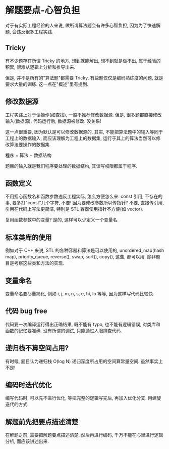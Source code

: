 # 解题要点-心智负担

对于有实际工程经验的人来说, 做所谓算法题会有许多心智负担, 因为为了快速解题, 会违反很多工程实践.

## Tricky

有不少题存在所谓 Tricky 的地方, 想到就能解出, 想不到就是做不出, 属于经验的积累, 很难从逻辑上分析和推导出来.

但是, 并不是所有的"算法题"都需要 Tricky, 有些题仅仅是编码熟练度的问题, 就是要求大量的训练. 这一点在"概述"里有提到.

## 修改数据源

工程实践上对于读操作(如查找), 一般不推荐修改数据源. 但是, 很多题都直接修改输入(数据源), 代码运行后, 数据源被修改. 没关系!

这一点很重要, 因为默认是可以修改数据源的. 其实, 不能把算法题中的输入等同于工程上的数据输入, 而应该理解为工程上的数据集, 运行于其上的算法当然可以修改算法要操作的数据集.

程序 = 算法 + 数据结构

题目的输入就是我们程序要处理的数据结构, 其读写权限都属于程序.

## 函数定义

不用担心函数名和函数参数违反工程实际, 怎么方便怎么来. const 引用, 不存在的事, 要多打"const"几个字符, 不要! 因为要修改参数所以传指针? 不要, 直接传引用, 引用在代码上写法更简洁, 特别是 STL 容器使用指针不方便(如 vector).

复用函数参数中的变量? 是的, 这样可以少定义一个变量名.

## 标准类库的使用

例如对于 C++ 来说, STL 的各种容器和算法是可以使用的, unordered_map(hash map), priority_queue, reverse(), swap, sort(), copy(), 这些, 都可以用, 除非题目是考察这些类和方法的实现.

## 变量命名

变量命名要尽量简化, 例如 i, j, m, n, s, e, hi, lo 等等, 因为这样写代码比较快.

## 代码 bug free

代码要一次编译运行得出正确结果, 既不能有 typo, 也不能有逻辑错误, 对类库和函数的记忆要准确. 没有所谓的调试, 只能通过人眼排查代码.

## 递归栈不算空间占用?

有时候, 题目认为递归栈 O(log N) 递归深度所占用的空间算常量空间. 虽然事实上不是!

## 编码时迭代优化

编写代码时, 可以先不进行优化, 等把完整的逻辑写完后, 再加入优化分支. 用螺旋迭代的方式.

## 解题前先把要点描述清楚

在解题之前, 需要把解题要点描述清楚, 然后再进行编码, 千万不能在心里进行逻辑分析, 而应该讲述出来.
